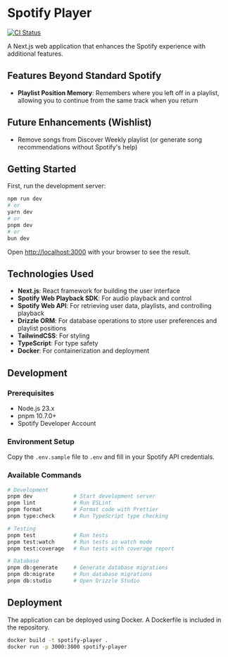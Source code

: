 # Spotify Player

[![CI Status](https://github.com/ndon55555/spotify-player/actions/workflows/ci.yml/badge.svg)](https://github.com/ndon55555/spotify-player/actions/workflows/ci.yml)

A Next.js web application that enhances the Spotify experience with additional features.

## Features Beyond Standard Spotify

- **Playlist Position Memory**: Remembers where you left off in a playlist, allowing you to continue from the same track when you return

## Future Enhancements (Wishlist)

- Remove songs from Discover Weekly playlist (or generate song recommendations without Spotify's help)

## Getting Started

First, run the development server:

```bash
npm run dev
# or
yarn dev
# or
pnpm dev
# or
bun dev
```

Open [http://localhost:3000](http://localhost:3000) with your browser to see the result.

## Technologies Used

- **Next.js**: React framework for building the user interface
- **Spotify Web Playback SDK**: For audio playback and control
- **Spotify Web API**: For retrieving user data, playlists, and controlling playback
- **Drizzle ORM**: For database operations to store user preferences and playlist positions
- **TailwindCSS**: For styling
- **TypeScript**: For type safety
- **Docker**: For containerization and deployment

## Development

### Prerequisites

- Node.js 23.x
- pnpm 10.7.0+
- Spotify Developer Account

### Environment Setup

Copy the `.env.sample` file to `.env` and fill in your Spotify API credentials.

### Available Commands

```bash
# Development
pnpm dev             # Start development server
pnpm lint            # Run ESLint
pnpm format          # Format code with Prettier
pnpm type:check      # Run TypeScript type checking

# Testing
pnpm test            # Run tests
pnpm test:watch      # Run tests in watch mode
pnpm test:coverage   # Run tests with coverage report

# Database
pnpm db:generate     # Generate database migrations
pnpm db:migrate      # Run database migrations
pnpm db:studio       # Open Drizzle Studio
```

## Deployment

The application can be deployed using Docker. A Dockerfile is included in the repository.

```bash
docker build -t spotify-player .
docker run -p 3000:3000 spotify-player
```
